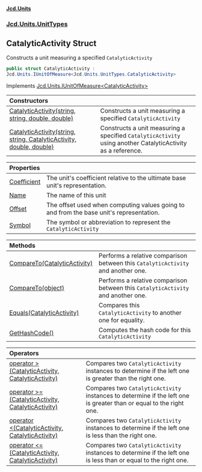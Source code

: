 #### [Jcd.Units](index.md 'index')
### [Jcd.Units.UnitTypes](Jcd.Units.UnitTypes.md 'Jcd.Units.UnitTypes')

## CatalyticActivity Struct

Constructs a unit measuring a specified `CatalyticActivity`

```csharp
public struct CatalyticActivity :
Jcd.Units.IUnitOfMeasure<Jcd.Units.UnitTypes.CatalyticActivity>
```

Implements [Jcd.Units.IUnitOfMeasure&lt;](Jcd.Units.IUnitOfMeasure_TUnits_.md 'Jcd.Units.IUnitOfMeasure<TUnits>')[CatalyticActivity](Jcd.Units.UnitTypes.CatalyticActivity.md 'Jcd.Units.UnitTypes.CatalyticActivity')[&gt;](Jcd.Units.IUnitOfMeasure_TUnits_.md 'Jcd.Units.IUnitOfMeasure<TUnits>')

| Constructors | |
| :--- | :--- |
| [CatalyticActivity(string, string, double, double)](Jcd.Units.UnitTypes.CatalyticActivity.CatalyticActivity(string,string,double,double).md 'Jcd.Units.UnitTypes.CatalyticActivity.CatalyticActivity(string, string, double, double)') | Constructs a unit measuring a specified `CatalyticActivity` |
| [CatalyticActivity(string, string, CatalyticActivity, double, double)](Jcd.Units.UnitTypes.CatalyticActivity.CatalyticActivity(string,string,Jcd.Units.UnitTypes.CatalyticActivity,double,double).md 'Jcd.Units.UnitTypes.CatalyticActivity.CatalyticActivity(string, string, Jcd.Units.UnitTypes.CatalyticActivity, double, double)') | Constructs a unit measuring a specified `CatalyticActivity` using another CatalyticActivity as a reference. |

| Properties | |
| :--- | :--- |
| [Coefficient](Jcd.Units.UnitTypes.CatalyticActivity.Coefficient.md 'Jcd.Units.UnitTypes.CatalyticActivity.Coefficient') | The unit's coefficient relative to the ultimate base unit's representation. |
| [Name](Jcd.Units.UnitTypes.CatalyticActivity.Name.md 'Jcd.Units.UnitTypes.CatalyticActivity.Name') | The name of this unit |
| [Offset](Jcd.Units.UnitTypes.CatalyticActivity.Offset.md 'Jcd.Units.UnitTypes.CatalyticActivity.Offset') | The offset used when computing values going to and from the base unit's representation. |
| [Symbol](Jcd.Units.UnitTypes.CatalyticActivity.Symbol.md 'Jcd.Units.UnitTypes.CatalyticActivity.Symbol') | The symbol or abbreviation to represent the `CatalyticActivity` |

| Methods | |
| :--- | :--- |
| [CompareTo(CatalyticActivity)](Jcd.Units.UnitTypes.CatalyticActivity.CompareTo(Jcd.Units.UnitTypes.CatalyticActivity).md 'Jcd.Units.UnitTypes.CatalyticActivity.CompareTo(Jcd.Units.UnitTypes.CatalyticActivity)') | Performs a relative comparison between this `CatalyticActivity` and another one. |
| [CompareTo(object)](Jcd.Units.UnitTypes.CatalyticActivity.CompareTo(object).md 'Jcd.Units.UnitTypes.CatalyticActivity.CompareTo(object)') | Performs a relative comparison between this `CatalyticActivity` and another one. |
| [Equals(CatalyticActivity)](Jcd.Units.UnitTypes.CatalyticActivity.Equals(Jcd.Units.UnitTypes.CatalyticActivity).md 'Jcd.Units.UnitTypes.CatalyticActivity.Equals(Jcd.Units.UnitTypes.CatalyticActivity)') | Compares this `CatalyticActivity` to another one for equality. |
| [GetHashCode()](Jcd.Units.UnitTypes.CatalyticActivity.GetHashCode().md 'Jcd.Units.UnitTypes.CatalyticActivity.GetHashCode()') | Computes the hash code for this `CatalyticActivity` |

| Operators | |
| :--- | :--- |
| [operator &gt;(CatalyticActivity, CatalyticActivity)](Jcd.Units.UnitTypes.CatalyticActivity.op_GreaterThan(Jcd.Units.UnitTypes.CatalyticActivity,Jcd.Units.UnitTypes.CatalyticActivity).md 'Jcd.Units.UnitTypes.CatalyticActivity.op_GreaterThan(Jcd.Units.UnitTypes.CatalyticActivity, Jcd.Units.UnitTypes.CatalyticActivity)') | Compares two `CatalyticActivity` instances to determine if the left one is greater than the right one. |
| [operator &gt;=(CatalyticActivity, CatalyticActivity)](Jcd.Units.UnitTypes.CatalyticActivity.op_GreaterThanOrEqual(Jcd.Units.UnitTypes.CatalyticActivity,Jcd.Units.UnitTypes.CatalyticActivity).md 'Jcd.Units.UnitTypes.CatalyticActivity.op_GreaterThanOrEqual(Jcd.Units.UnitTypes.CatalyticActivity, Jcd.Units.UnitTypes.CatalyticActivity)') | Compares two `CatalyticActivity` instances to determine if the left one is greater than or equal to the right one. |
| [operator &lt;(CatalyticActivity, CatalyticActivity)](Jcd.Units.UnitTypes.CatalyticActivity.op_LessThan(Jcd.Units.UnitTypes.CatalyticActivity,Jcd.Units.UnitTypes.CatalyticActivity).md 'Jcd.Units.UnitTypes.CatalyticActivity.op_LessThan(Jcd.Units.UnitTypes.CatalyticActivity, Jcd.Units.UnitTypes.CatalyticActivity)') | Compares two `CatalyticActivity` instances to determine if the left one is less than the right one. |
| [operator &lt;=(CatalyticActivity, CatalyticActivity)](Jcd.Units.UnitTypes.CatalyticActivity.op_LessThanOrEqual(Jcd.Units.UnitTypes.CatalyticActivity,Jcd.Units.UnitTypes.CatalyticActivity).md 'Jcd.Units.UnitTypes.CatalyticActivity.op_LessThanOrEqual(Jcd.Units.UnitTypes.CatalyticActivity, Jcd.Units.UnitTypes.CatalyticActivity)') | Compares two `CatalyticActivity` instances to determine if the left one is less than or equal to the right one. |
